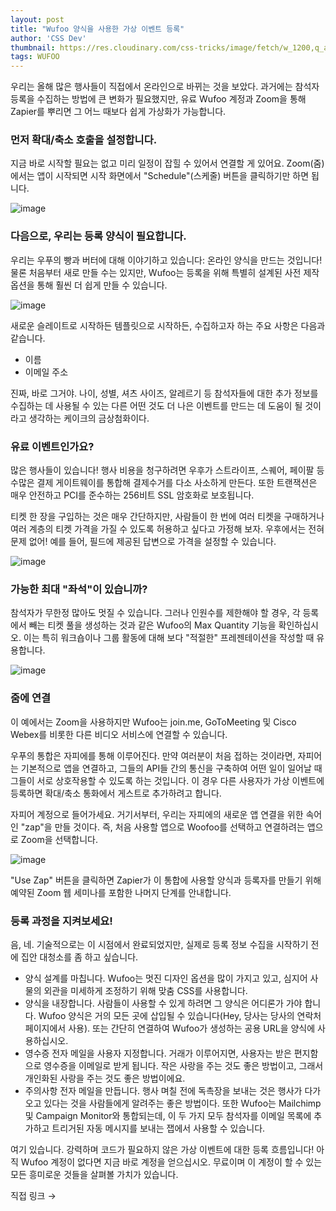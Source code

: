 ```yaml
---
layout: post
title: "Wufoo 양식을 사용한 가상 이벤트 등록"
author: 'CSS Dev'
thumbnail: https://res.cloudinary.com/css-tricks/image/fetch/w_1200,q_auto,f_auto/https://css-tricks.com/wp-content/uploads/2020/09/wufoo-tickets.png
tags: WUFOO
---
```



우리는 올해 많은 행사들이 직접에서 온라인으로 바뀌는 것을 보았다. 과거에는 참석자 등록을 수집하는 방법에 큰 변화가 필요했지만, 유료 Wufoo 계정과 Zoom을 통해 Zapier를 뿌리면 그 어느 때보다 쉽게 가상화가 가능합니다.

### 먼저 확대/축소 호출을 설정합니다.

지금 바로 시작할 필요는 없고 미리 일정이 잡힐 수 있어서 연결할 게 있어요. Zoom(줌)에서는 앱이 시작되면 시작 화면에서 "Schedule"(스케줄) 버튼을 클릭하기만 하면 됩니다.

![image](https://i2.wp.com/css-tricks.com/wp-content/uploads/2020/09/Screen-Shot-2020-09-09-at-1.00.30-PM.png?resize=1024%2C797&ssl=1)

### 다음으로, 우리는 등록 양식이 필요합니다.

우리는 우푸의 빵과 버터에 대해 이야기하고 있습니다: 온라인 양식을 만드는 것입니다! 물론 처음부터 새로 만들 수는 있지만, Wufoo는 등록을 위해 특별히 설계된 사전 제작 옵션을 통해 훨씬 더 쉽게 만들 수 있습니다.

![image](https://i2.wp.com/css-tricks.com/wp-content/uploads/2020/09/Screen-Shot-2020-09-09-at-1.04.02-PM.png?resize=1024%2C346&ssl=1)

새로운 슬레이트로 시작하든 템플릿으로 시작하든, 수집하고자 하는 주요 사항은 다음과 같습니다.

- 이름
- 이메일 주소

진짜, 바로 그거야. 나이, 성별, 셔츠 사이즈, 알레르기 등 참석자들에 대한 추가 정보를 수집하는 데 사용될 수 있는 다른 어떤 것도 더 나은 이벤트를 만드는 데 도움이 될 것이라고 생각하는 케이크의 금상첨화이다.

### 유료 이벤트인가요?

많은 행사들이 있습니다! 행사 비용을 청구하려면 우후가 스트라이프, 스퀘어, 페이팔 등 수많은 결제 게이트웨이를 통합해 결제수거를 다소 사소하게 만든다. 또한 트랜잭션은 매우 안전하고 PCI를 준수하는 256비트 SSL 암호화로 보호됩니다.

티켓 한 장을 구입하는 것은 매우 간단하지만, 사람들이 한 번에 여러 티켓을 구매하거나 여러 계층의 티켓 가격을 가질 수 있도록 허용하고 싶다고 가정해 보자. 우후에서는 전혀 문제 없어! 예를 들어, 필드에 제공된 답변으로 가격을 설정할 수 있습니다.

![image](https://i2.wp.com/css-tricks.com/wp-content/uploads/2020/09/Screen-Shot-2020-09-09-at-1.29.59-PM.png?resize=1024%2C780&ssl=1)

### 가능한 최대 "좌석"이 있습니까?

참석자가 무한정 많아도 멋질 수 있습니다. 그러나 인원수를 제한해야 할 경우, 각 등록에서 빼는 티켓 풀을 생성하는 것과 같은 Wufoo의 Max Quantity 기능을 확인하십시오. 이는 특히 워크숍이나 그룹 활동에 대해 보다 "적절한" 프레젠테이션을 작성할 때 유용합니다.

![image](https://i1.wp.com/css-tricks.com/wp-content/uploads/2020/09/Screen-Shot-2020-09-09-at-3.26.01-PM.png?resize=1024%2C818&ssl=1)

### 줌에 연결

이 예에서는 Zoom을 사용하지만 Wufoo는 join.me, GoToMeeting 및 Cisco Webex를 비롯한 다른 비디오 서비스에 연결할 수 있습니다.

우푸의 통합은 자피에를 통해 이루어진다. 만약 여러분이 처음 접하는 것이라면, 자피어는 기본적으로 앱을 연결하고, 그들의 API들 간의 통신을 구축하여 어떤 일이 일어날 때 그들이 서로 상호작용할 수 있도록 하는 것입니다. 이 경우 다른 사용자가 가상 이벤트에 등록하면 확대/축소 통화에서 게스트로 추가하려고 합니다.

자피어 계정으로 들어가세요. 거기서부터, 우리는 자피에의 새로운 앱 연결을 위한 속어인 "zap"을 만들 것이다. 즉, 처음 사용할 앱으로 Woofoo를 선택하고 연결하려는 앱으로 Zoom을 선택합니다.

![image](https://i0.wp.com/css-tricks.com/wp-content/uploads/2020/09/Screen-Shot-2020-09-09-at-1.42.48-PM.png?resize=1024%2C739&ssl=1)

"Use Zap" 버튼을 클릭하면 Zapier가 이 통합에 사용할 양식과 등록자를 만들기 위해 예약된 Zoom 웹 세미나를 포함한 나머지 단계를 안내합니다.

### 등록 과정을 지켜보세요!

음, 네. 기술적으로는 이 시점에서 완료되었지만, 실제로 등록 정보 수집을 시작하기 전에 집안 대청소를 좀 하고 싶습니다.

- 양식 설계를 마칩니다. Wufoo는 멋진 디자인 옵션을 많이 가지고 있고, 심지어 사물의 외관을 미세하게 조정하기 위해 맞춤 CSS를 사용합니다.
- 양식을 내장합니다. 사람들이 사용할 수 있게 하려면 그 양식은 어디론가 가야 합니다. Wufoo 양식은 거의 모든 곳에 삽입될 수 있습니다(Hey, 당사는 당사의 연락처 페이지에서 사용). 또는 간단히 연결하여 Wufoo가 생성하는 공용 URL을 양식에 사용하십시오.
- 영수증 전자 메일을 사용자 지정합니다. 거래가 이루어지면, 사용자는 받은 편지함으로 영수증을 이메일로 받게 됩니다. 작은 사랑을 주는 것도 좋은 방법이고, 그래서 개인화된 사랑을 주는 것도 좋은 방법이에요.
- 주의사항 전자 메일을 만듭니다. 행사 며칠 전에 독촉장을 보내는 것은 행사가 다가오고 있다는 것을 사람들에게 알려주는 좋은 방법이다. 또한 Wufoo는 Mailchimp 및 Campaign Monitor와 통합되는데, 이 두 가지 모두 참석자를 이메일 목록에 추가하고 트리거된 자동 메시지를 보내는 잽에서 사용할 수 있습니다.

여기 있습니다. 강력하며 코드가 필요하지 않은 가상 이벤트에 대한 등록 흐름입니다! 아직 Wufoo 계정이 없다면 지금 바로 계정을 얻으십시오. 무료이며 이 계정이 할 수 있는 모든 흥미로운 것들을 살펴볼 가치가 있습니다.

직접 링크 →